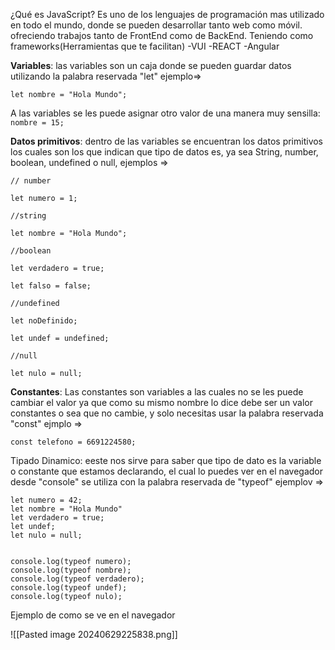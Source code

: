 
¿Qué es JavaScript? Es uno de los lenguajes de programación mas utilizado en todo el mundo, donde se pueden desarrollar tanto web como móvil. ofreciendo trabajos tanto de FrontEnd como de BackEnd.
Teniendo como frameworks(Herramientas que te facilitan)
-VUI
-REACT
-Angular

**Variables**: las variables son un caja donde se pueden guardar datos 
utilizando la palabra reservada "let" ejemplo=>
```
let nombre = "Hola Mundo";
```
A las variables se les puede asignar otro valor de una manera muy sensilla:
`nombre = 15;`

**Datos primitivos**: dentro de las variables se encuentran los datos primitivos los cuales son los que indican que tipo de datos es, ya sea String, number, boolean, undefined o null, ejemplos =>
```
// number

let numero = 1;

//string

let nombre = "Hola Mundo";

//boolean

let verdadero = true;

let falso = false;

//undefined

let noDefinido;

let undef = undefined;

//null

let nulo = null;
```

**Constantes**: Las constantes son variables a las cuales no se les puede cambiar el valor ya que como su mismo nombre lo dice debe ser un valor constantes o sea que no cambie, y solo necesitas usar la palabra reservada "const" ejmplo =>

`const telefono = 6691224580;`

Tipado Dinamico: eeste nos sirve para saber que tipo de dato es la variable o constante que estamos declarando, el cual lo puedes ver en el navegador desde "console" se utiliza con la palabra reservada de "typeof" ejemplov =>

```
let numero = 42;
let nombre = "Hola Mundo"
let verdadero = true;
let undef;
let nulo = null;


console.log(typeof numero);
console.log(typeof nombre);
console.log(typeof verdadero);
console.log(typeof undef);
console.log(typeof nulo);
```

Ejemplo de como se ve en el navegador

![[Pasted image 20240629225838.png]]
















